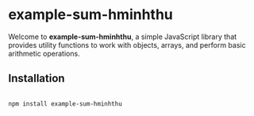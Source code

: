 # example-sum-hminhthu

<p>Welcome to <strong>example-sum-hminhthu</strong>, a simple JavaScript library that provides utility functions to work with objects, arrays, and perform basic arithmetic operations.</p>

## Installation

<pre>
<code>
npm install example-sum-hminhthu
</code>
</pre>
